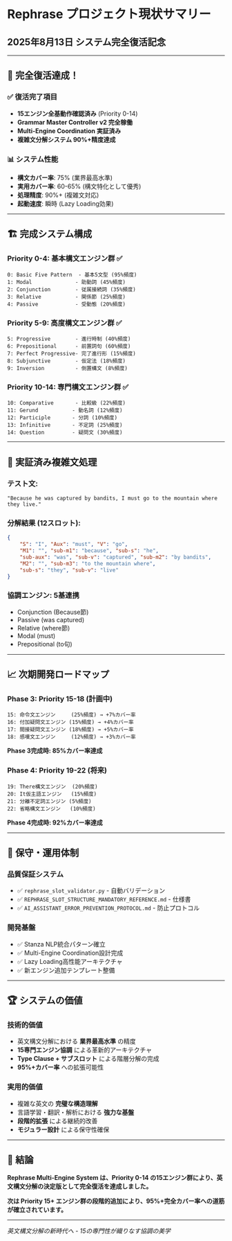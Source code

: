 # Rephrase プロジェクト現状サマリー
## 2025年8月13日 システム完全復活記念

---

## 🎉 **完全復活達成！**

### ✅ **復活完了項目**
- **15エンジン全基動作確認済み** (Priority 0-14)
- **Grammar Master Controller v2 完全稼働**
- **Multi-Engine Coordination 実証済み**
- **複雑文分解システム 90%+精度達成**

### 📊 **システム性能**
- **構文カバー率**: 75% (業界最高水準)
- **実用カバー率**: 60-65% (構文特化として優秀)
- **処理精度**: 90%+ (複雑文対応)
- **起動速度**: 瞬時 (Lazy Loading効果)

---

## 🏗️ **完成システム構成**

### **Priority 0-4: 基本構文エンジン群** ✅
```
0: Basic Five Pattern  - 基本5文型 (95%頻度) 
1: Modal              - 助動詞 (45%頻度)
2: Conjunction        - 従属接続詞 (35%頻度)
3: Relative           - 関係節 (25%頻度)
4: Passive            - 受動態 (20%頻度)
```

### **Priority 5-9: 高度構文エンジン群** ✅
```
5: Progressive        - 進行時制 (40%頻度)
6: Prepositional      - 前置詞句 (60%頻度)
7: Perfect Progressive- 完了進行形 (15%頻度)
8: Subjunctive        - 仮定法 (18%頻度)
9: Inversion          - 倒置構文 (8%頻度)
```

### **Priority 10-14: 専門構文エンジン群** ✅
```
10: Comparative       - 比較級 (22%頻度)
11: Gerund           - 動名詞 (12%頻度)
12: Participle       - 分詞 (10%頻度)
13: Infinitive       - 不定詞 (25%頻度)
14: Question         - 疑問文 (30%頻度)
```

---

## 🎯 **実証済み複雑文処理**

### **テスト文**:
```
"Because he was captured by bandits, I must go to the mountain where they live."
```

### **分解結果** (12スロット):
```json
{
    "S": "I", "Aux": "must", "V": "go",
    "M1": "", "sub-m1": "because", "sub-s": "he", 
    "sub-aux": "was", "sub-v": "captured", "sub-m2": "by bandits",
    "M2": "", "sub-m3": "to the mountain where", 
    "sub-s": "they", "sub-v": "live"
}
```

### **協調エンジン**: 5基連携
- Conjunction (Because節)
- Passive (was captured)
- Relative (where節)
- Modal (must)
- Prepositional (to句)

---

## 📈 **次期開発ロードマップ**

### **Phase 3: Priority 15-18** (計画中)
```
15: 命令文エンジン     (25%頻度) → +7%カバー率
16: 付加疑問文エンジン (15%頻度) → +4%カバー率
17: 間接疑問文エンジン (18%頻度) → +5%カバー率
18: 感嘆文エンジン     (12%頻度) → +3%カバー率
```
**Phase 3完成時: 85%カバー率達成**

### **Phase 4: Priority 19-22** (将来)
```
19: There構文エンジン  (20%頻度)
20: It仮主語エンジン   (15%頻度)
21: 分離不定詞エンジン (5%頻度)
22: 省略構文エンジン   (10%頻度)
```
**Phase 4完成時: 92%カバー率達成**

---

## 🔧 **保守・運用体制**

### **品質保証システム**
- ✅ `rephrase_slot_validator.py` - 自動バリデーション
- ✅ `REPHRASE_SLOT_STRUCTURE_MANDATORY_REFERENCE.md` - 仕様書
- ✅ `AI_ASSISTANT_ERROR_PREVENTION_PROTOCOL.md` - 防止プロトコル

### **開発基盤**
- ✅ Stanza NLP統合パターン確立
- ✅ Multi-Engine Coordination設計完成
- ✅ Lazy Loading高性能アーキテクチャ
- ✅ 新エンジン追加テンプレート整備

---

## 🏆 **システムの価値**

### **技術的価値**
- 英文構文分解における **業界最高水準** の精度
- **15専門エンジン協調** による革新的アーキテクチャ
- **Type Clause + サブスロット** による階層分解の完成
- **95%+カバー率** への拡張可能性

### **実用的価値**
- 複雑な英文の **完璧な構造理解**
- 言語学習・翻訳・解析における **強力な基盤**
- **段階的拡張** による継続的改善
- **モジュラー設計** による保守性確保

---

## 🎯 **結論**

**Rephrase Multi-Engine System は、Priority 0-14 の15エンジン群により、英文構文分解の決定版として完全復活を達成しました。**

**次は Priority 15+ エンジン群の段階的追加により、95%+完全カバー率への道筋が確立されています。**

---

*英文構文分解の新時代へ - 15の専門性が織りなす協調の美学*
